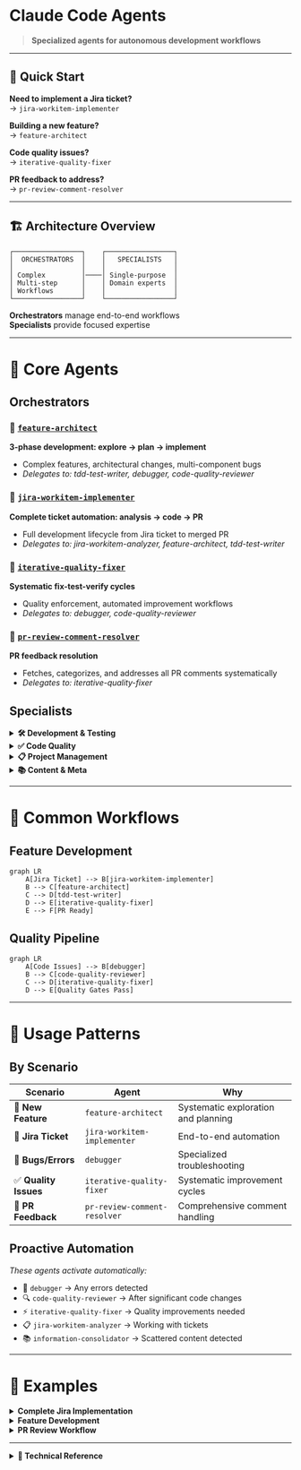 # Claude Code Agents

> **Specialized agents for autonomous development workflows**

---

## 🚀 Quick Start

**Need to implement a Jira ticket?**  
→ `jira-workitem-implementer`

**Building a new feature?**  
→ `feature-architect`

**Code quality issues?**  
→ `iterative-quality-fixer`

**PR feedback to address?**  
→ `pr-review-comment-resolver`

---

## 🏗️ Architecture Overview

```
┌─────────────────┐    ┌─────────────────┐
│  ORCHESTRATORS  │    │   SPECIALISTS   │
│                 │    │                 │
│ Complex         │────│ Single-purpose  │
│ Multi-step      │    │ Domain experts  │
│ Workflows       │    │                 │
└─────────────────┘    └─────────────────┘
```

**Orchestrators** manage end-to-end workflows  
**Specialists** provide focused expertise

---

# 🎯 Core Agents

## Orchestrators

### 🧭 [`feature-architect`](feature-architect.md)
**3-phase development: explore → plan → implement**
- Complex features, architectural changes, multi-component bugs
- *Delegates to: tdd-test-writer, debugger, code-quality-reviewer*

### 🎫 [`jira-workitem-implementer`](jira-workitem-implementer.md) 
**Complete ticket automation: analysis → code → PR**
- Full development lifecycle from Jira ticket to merged PR
- *Delegates to: jira-workitem-analyzer, feature-architect, tdd-test-writer*

### 🔄 [`iterative-quality-fixer`](iterative-quality-fixer.md)
**Systematic fix-test-verify cycles**
- Quality enforcement, automated improvement workflows
- *Delegates to: debugger, code-quality-reviewer*

### 💬 [`pr-review-comment-resolver`](pr-review-comment-resolver.md)
**PR feedback resolution**
- Fetches, categorizes, and addresses all PR comments systematically
- *Delegates to: iterative-quality-fixer*

## Specialists

<details>
<summary><strong>🛠️ Development & Testing</strong></summary>

- **[`tdd-test-writer`](tdd-test-writer.md)** - Test-first development methodology
- **[`debugger`](debugger.md)** - Error resolution and troubleshooting

</details>

<details>
<summary><strong>✅ Code Quality</strong></summary>

- **[`code-quality-reviewer`](code-quality-reviewer.md)** - Production-ready code analysis
- **[`code-comment-reviewer`](code-comment-reviewer.md)** - Comment quality and relevance

</details>

<details>
<summary><strong>📋 Project Management</strong></summary>

- **[`jira-workitem-analyzer`](jira-workitem-analyzer.md)** - Ticket analysis and requirements
- **[`pr-comment-validator`](pr-comment-validator.md)** - Outdated comment detection

</details>

<details>
<summary><strong>📚 Content & Meta</strong></summary>

- **[`information-consolidator`](information-consolidator.md)** - Information organization
- **[`meta-agent`](meta-agent.md)** - Agent configuration generation

</details>

---

# 🔗 Common Workflows

## Feature Development
```mermaid
graph LR
    A[Jira Ticket] --> B[jira-workitem-implementer]
    B --> C[feature-architect]  
    C --> D[tdd-test-writer]
    D --> E[iterative-quality-fixer]
    E --> F[PR Ready]
```

## Quality Pipeline
```mermaid
graph LR
    A[Code Issues] --> B[debugger]
    B --> C[code-quality-reviewer]
    C --> D[iterative-quality-fixer]
    D --> E[Quality Gates Pass]
```

---

# 🎪 Usage Patterns

## By Scenario

| **Scenario** | **Agent** | **Why** |
|---|---|---|
| 🎯 **New Feature** | `feature-architect` | Systematic exploration and planning |
| 🎫 **Jira Ticket** | `jira-workitem-implementer` | End-to-end automation |
| 🚨 **Bugs/Errors** | `debugger` | Specialized troubleshooting |
| ✅ **Quality Issues** | `iterative-quality-fixer` | Systematic improvement cycles |
| 💬 **PR Feedback** | `pr-review-comment-resolver` | Comprehensive comment handling |

## Proactive Automation
*These agents activate automatically:*

- 🚨 `debugger` → Any errors detected
- 🔍 `code-quality-reviewer` → After significant code changes  
- ⚡ `iterative-quality-fixer` → Quality improvements needed
- 📋 `jira-workitem-analyzer` → Working with tickets
- 📚 `information-consolidator` → Scattered content detected

---

# 📖 Examples

<details>
<summary><strong>Complete Jira Implementation</strong></summary>

```bash
jira-workitem-implementer "APL-1234"
# → Analyzes ticket, plans implementation, writes tests, creates PR
```

</details>

<details>
<summary><strong>Feature Development</strong></summary>

```bash
feature-architect "implement OAuth authentication"
# → Explores codebase, plans approach, guides implementation
```

</details>

<details>
<summary><strong>PR Review Workflow</strong></summary>

```bash
pr-review-comment-resolver "PR #123"    # Address all feedback
pr-comment-validator "PR #123"          # Clean outdated comments  
```

</details>

---

<details>
<summary><strong>🔧 Technical Reference</strong></summary>

### Tool Access Patterns
- **`*`** = Full tool access (orchestrators)
- **Specialized** = Domain-specific tools only
- **Read-only** = Analysis agents

### Color System
- 🟢 Quality & Review
- 🔴 Debugging & Errors  
- 🟡 Development & Testing
- 🟣 PR Management
- 🟠 Integration & Workflows
- 🔵 Information & Meta

</details>